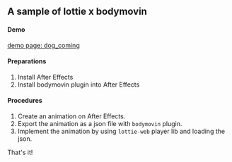 ## A sample of lottie x bodymovin

#### Demo
[demo page: dog_coming](https://naosk8.github.io/lottie-bodymovin-sample)

#### Preparations
1. Install After Effects
2. Install bodymovin plugin into After Effects

#### Procedures
1. Create an animation on After Effects.
2. Export the animation as a json file with `bodymovin` plugin.
3. Implement the animation by using `lottie-web` player lib and loading the json.

That's it!
